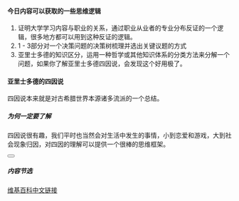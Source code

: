 #### 今日内容可以获取的一些思维逻辑

1. 证明大学学习内容与职业的关系，通过职业从业者的专业分布反证的一个逻辑，很多地方都可以用到这种反证的逻辑。
2. 1 - 3部分对一个决策问题的决策树梳理并选出关键议题的方式
3. 亚里士多德的知识区分，运用一种哲学或其他知识体系的分类方法来分解一个问题，如果你了解亚里士多德四因说，会发现这个好用极了。

<!--sec data-title="Studywith知识链接" data-id="section1" data-show=true ces-->

#### 亚里士多德的四因说

四因说本来就是对古希腊世界本源诸多流派的一个总结。

##### 为何一定要了解
四因说很有趣，我们平时也当然会对生活中发生的事情，小到恋爱和游戏，大到社会现象归因，对四因的理解可以提供一个很棒的思维框架。


<button class="section" target="section2" show="展开具体内容" hide="收起具体内容" ></button>

<!--endsec-->

<!--sec data-title="链接内容" aria-expanded="false" data-id="section2" data-show=false ces-->

##### 内容节选

[维基百科中文链接](https://zh.wikipedia.org/zh-hans/%E5%9B%9B%E5%9B%A0%E8%AA%AA)

<!--endsec-->
